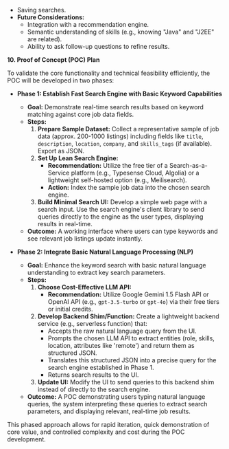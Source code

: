 *   Saving searches.
*   **Future Considerations:**
    *   Integration with a recommendation engine.
    *   Semantic understanding of skills (e.g., knowing "Java" and "J2EE" are related).
    *   Ability to ask follow-up questions to refine results.

**10. Proof of Concept (POC) Plan**

To validate the core functionality and technical feasibility efficiently, the POC will be developed in two phases:

*   **Phase 1: Establish Fast Search Engine with Basic Keyword Capabilities**
    *   **Goal:** Demonstrate real-time search results based on keyword matching against core job data fields.
    *   **Steps:**
        1.  **Prepare Sample Dataset:** Collect a representative sample of job data (approx. 200-1000 listings) including fields like `title`, `description`, `location`, `company`, and `skills_tags` (if available). Export as JSON.
        2.  **Set Up Lean Search Engine:**
            *   **Recommendation:** Utilize the free tier of a Search-as-a-Service platform (e.g., Typesense Cloud, Algolia) or a lightweight self-hosted option (e.g., Meilisearch).
            *   **Action:** Index the sample job data into the chosen search engine.
        3.  **Build Minimal Search UI:** Develop a simple web page with a search input. Use the search engine's client library to send queries directly to the engine as the user types, displaying results in real-time.
    *   **Outcome:** A working interface where users can type keywords and see relevant job listings update instantly.

*   **Phase 2: Integrate Basic Natural Language Processing (NLP)**
    *   **Goal:** Enhance the keyword search with basic natural language understanding to extract key search parameters.
    *   **Steps:**
        1.  **Choose Cost-Effective LLM API:**
            *   **Recommendation:** Utilize Google Gemini 1.5 Flash API or OpenAI API (e.g., `gpt-3.5-turbo` or `gpt-4o`) via their free tiers or initial credits.
        2.  **Develop Backend Shim/Function:** Create a lightweight backend service (e.g., serverless function) that:
            *   Accepts the raw natural language query from the UI.
            *   Prompts the chosen LLM API to extract entities (role, skills, location, attributes like 'remote') and return them as structured JSON.
            *   Translates this structured JSON into a precise query for the search engine established in Phase 1.
            *   Returns search results to the UI.
        3.  **Update UI:** Modify the UI to send queries to this backend shim instead of directly to the search engine.
    *   **Outcome:** A POC demonstrating users typing natural language queries, the system interpreting these queries to extract search parameters, and displaying relevant, real-time job results.

This phased approach allows for rapid iteration, quick demonstration of core value, and controlled complexity and cost during the POC development. 